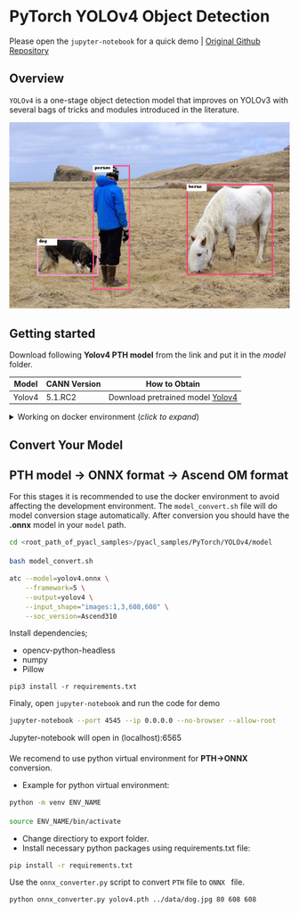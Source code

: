 # PyTorch YOLOv4 Object Detection

Please open the `jupyter-notebook` for a quick demo | [Original Github Repository](https://github.com/Tianxiaomo/pytorch-YOLOv4)

## Overview

`YOLOv4` is a one-stage object detection model that improves on YOLOv3 with several bags of tricks and modules introduced in the literature.

<img src="./data/predictions.png" alt="prcurve"/>

## Getting started

Download following **Yolov4 PTH model** from the link and put it in the _model_ folder. 

| **Model** | **CANN Version** | **How to Obtain** |
|---|---|---|
| Yolov4 | 5.1.RC2  | Download pretrained model [Yolov4](https://drive.google.com/uc?id=1wv_LiFeCRYwtpkqREPeI13-gPELBDwuJ&export=download)

<details> <summary> Working on docker environment (<i>click to expand</i>)</summary>

Start your docker environment.

```bash
sudo docker run -it -u root --rm --name yolov4 -p 6565:4545 \
--device=/dev/davinci0 \
--device=/dev/davinci_manager \
--device=/dev/devmm_svm \
--device=/dev/hisi_hdc \
-v /usr/local/dcmi:/usr/local/dcmi \
-v /PATH/pyacl_samples:/workspace/pyacl_samples \
-v /usr/local/bin/npu-smi:/usr/local/bin/npu-smi \
-v /usr/local/Ascend/driver:/usr/local/Ascend/driver \
ascendhub.huawei.com/public-ascendhub/infer-modelzoo:22.0.RC2 /bin/bash
```

```bash
pip3 install --upgrade pip
pip3 install attrs numpy decorator sympy cffi pyyaml pathlib2 psutil protobuf scipy requests absl-py jupyter jupyterlab sympy
```

```bash
apt-get update && apt-get install -y --no-install-recommends \
        gcc \
        g++ \
        make \
        cmake \
        zlib1g \
        zlib1g-dev \
        openssl \
        libsqlite3-dev \
        libssl-dev \
        libffi-dev \
        unzip \
        pciutils \
        net-tools \
        libblas-dev \
        gfortran \
        libblas3 \
        libopenblas-dev \
        libbz2-dev \
        build-essential \
        git \
        && \
    apt-get clean && \
    rm -rf /var/lib/apt/lists/*
```
</details>

## Convert Your Model

## PTH model -> ONNX format -> Ascend OM format

For this stages it is recommended to use the docker environment to avoid affecting the development environment. The `model_convert.sh` file will do model conversion stage automatically. After conversion you should have the **.onnx** model in your `model` path.

```bash
cd <root_path_of_pyacl_samples>/pyacl_samples/PyTorch/YOLOv4/model

bash model_convert.sh
```

```bash
atc --model=yolov4.onnx \
    --framework=5 \
    --output=yolov4 \
    --input_shape="images:1,3,608,608" \
    --soc_version=Ascend310
```

Install dependencies;
- opencv-python-headless
- numpy
- Pillow

```
pip3 install -r requirements.txt
```

Finaly, open `jupyter-notebook` and run the code for demo

```bash
jupyter-notebook --port 4545 --ip 0.0.0.0 --no-browser --allow-root
```

Jupyter-notebook will open in (localhost):6565

####

We recomend to use python virtual environment for **PTH->ONNX** conversion.

- Example for python virtual environment: 
```bash
python -m venv ENV_NAME

source ENV_NAME/bin/activate
```

- Change directiory to export folder.
- Install necessary python packages using requirements.txt file:
  
```bash
pip install -r requirements.txt
```
Use the `onnx_converter.py` script to convert `PTH` file to `ONNX ` file.

```bash
python onnx_converter.py yolov4.pth ../data/dog.jpg 80 608 608
```

####